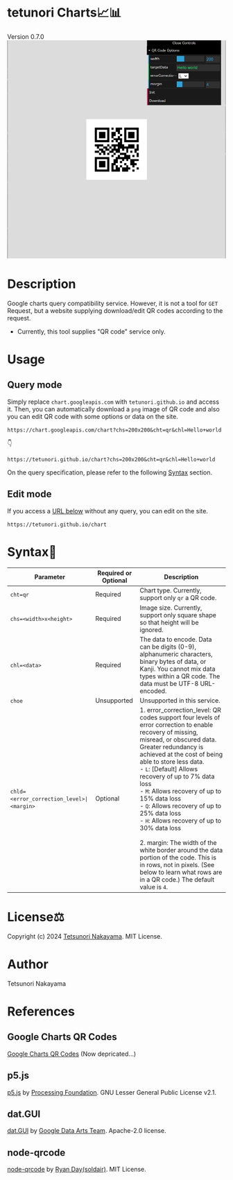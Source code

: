 # tetunori Charts📈📊
Version 0.7.0  
<img src="./images/screenShot1.png" width="800px"/>

# Description
Google charts query compatibility service. However, it is not a tool for `GET` Request, but a website supplying download/edit QR codes according to the request.
* Currently, this tool supplies "QR code" service only.

# Usage
## Query mode
Simply replace `chart.googleapis.com` with `tetunori.github.io` and access it. Then, you can automatically download a `png` image of QR code and also you can edit QR code with some options or data on the site.

```
https://chart.googleapis.com/chart?chs=200x200&cht=qr&chl=Hello+world
```
👇
```
https://tetunori.github.io/chart?chs=200x200&cht=qr&chl=Hello+world
```
On the query specification, please refer to the following [Syntax](https://github.com/tetunori/chart?tab=readme-ov-file#syntax) section.

## Edit mode
If you access a [URL below](https://tetunori.github.io/chart) without any query, you can edit on the site.
```
https://tetunori.github.io/chart
```

# Syntax📖
| Parameter | Required or Optional | Description |
| --- | --- | --- |
| `cht=qr` | Required | Chart type. Currently, support only `qr` a QR code. |
| `chs=<width>x<height>` | Required | Image size. Currently, support only square shape so that height will be ignored. |
| `chl=<data>` | Required | The data to encode. Data can be digits (0-9), alphanumeric characters, binary bytes of data, or Kanji. You cannot mix data types within a QR code. The data must be UTF-8 URL-encoded. |
| `choe` | Unsupported | Unsupported in this service. |
| `chld=<error_correction_level>\|<margin>` | Optional | 1. error_correction_level: QR codes support four levels of error correction to enable recovery of missing, misread, or obscured data. Greater redundancy is achieved at the cost of being able to store less data.<br> - `L`: [Default] Allows recovery of up to 7% data loss<br> - `M`: Allows recovery of up to 15% data loss<br> - `Q`: Allows recovery of up to 25% data loss<br> - `H`: Allows recovery of up to 30% data loss <br><br> 2. margin: The width of the white border around the data portion of the code. This is in rows, not in pixels. (See below to learn what rows are in a QR code.) The default value is `4`.|

# License⚖️
Copyright (c) 2024 [Tetsunori Nakayama](https://github.com/tetunori). MIT License.

# Author
Tetsunori Nakayama

# References
## Google Charts QR Codes
[Google Charts QR Codes](https://developers.google.com/chart/infographics/docs/qr_codes) (Now depricated...)

## p5.js
[p5.js](https://github.com/processing/p5.js) by [Processing Foundation](https://github.com/processing). GNU Lesser General Public License v2.1.

## dat.GUI
[dat.GUI](https://github.com/dataarts/dat.gui) by [Google Data Arts Team](https://github.com/dataarts). Apache-2.0 license.

## node-qrcode
[node-qrcode](https://github.com/soldair/node-qrcode) by [Ryan Day(soldair)](https://github.com/soldair). MIT License.
